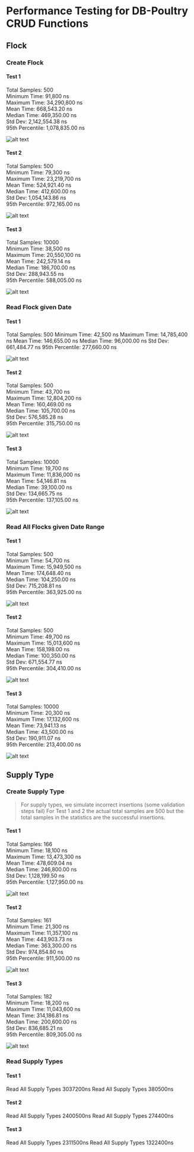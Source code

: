 # Performance Testing for DB-Poultry CRUD Functions

## Flock

### Create Flock

#### Test 1
Total Samples:      500 <br>
Minimum Time:       91,800 ns <br>
Maximum Time:       34,290,800 ns <br>
Mean Time:          668,543.20 ns <br>
Median Time:        469,350.00 ns <br>
Std Dev:            2,142,554.38 ns <br>
95th Percentile:    1,078,835.00 ns

![alt text](resources/createFlock_1.png)

#### Test 2
Total Samples:      500 <br>
Minimum Time:       79,300 ns <br>
Maximum Time:       23,219,700 ns <br>
Mean Time:          524,921.40 ns <br>
Median Time:        412,600.00 ns <br>
Std Dev:            1,054,143.86 ns <br>
95th Percentile:    972,165.00 ns

![alt text](resources/createFlock_2.png)

#### Test 3
Total Samples:      10000 <br>
Minimum Time:       38,500 ns <br>
Maximum Time:       20,550,100 ns <br>
Mean Time:          242,579.14 ns <br>
Median Time:        186,700.00 ns <br>
Std Dev:            288,943.55 ns <br>
95th Percentile:    588,005.00 ns

![alt text](resources/createFlock_3.png)

### Read Flock given Date

#### Test 1
Total Samples:      500
Minimum Time:       42,500 ns
Maximum Time:       14,785,400 ns
Mean Time:          146,655.00 ns
Median Time:        96,000.00 ns
Std Dev:            661,484.77 ns
95th Percentile:    277,660.00 ns

![alt text](resources/readFlock_11.png)

#### Test 2
Total Samples:      500 <br>
Minimum Time:       43,700 ns <br>
Maximum Time:       12,804,200 ns <br>
Mean Time:          160,469.00 ns <br>
Median Time:        105,700.00 ns <br>
Std Dev:            576,585.28 ns <br>
95th Percentile:    315,750.00 ns

![alt text](resources/readFlock_12.png)

#### Test 3
Total Samples:      10000 <br>
Minimum Time:       19,700 ns <br>
Maximum Time:       11,836,000 ns <br>
Mean Time:          54,146.81 ns <br>
Median Time:        39,100.00 ns <br>
Std Dev:            134,665.75 ns <br>
95th Percentile:    137,105.00 ns

![alt text](resources/readFlock_13.png)

### Read All Flocks given Date Range

#### Test 1
Total Samples:      500 <br>
Minimum Time:       54,700 ns <br>
Maximum Time:       15,949,500 ns <br>
Mean Time:          174,648.40 ns <br>
Median Time:        104,250.00 ns <br>
Std Dev:            715,208.81 ns <br>
95th Percentile:    363,925.00 ns

![alt text](resources/readFlock_21.png)

#### Test 2
Total Samples:      500 <br>
Minimum Time:       49,700 ns <br>
Maximum Time:       15,013,600 ns <br>
Mean Time:          158,198.00 ns <br>
Median Time:        100,350.00 ns <br>
Std Dev:            671,554.77 ns <br>
95th Percentile:    304,410.00 ns

![alt text](resources/readFlock_22.png)

#### Test 3
Total Samples:      10000 <br>
Minimum Time:       20,300 ns <br>
Maximum Time:       17,132,600 ns <br>
Mean Time:          73,941.13 ns <br>
Median Time:        43,500.00 ns <br>
Std Dev:            190,911.07 ns <br>
95th Percentile:    213,400.00 ns

![alt text](resources/readFlock_23.png)

## Supply Type

### Create Supply Type

> For supply types, we simulate incorrect insertions (some validation steps fail)
> For Test 1 and 2 the actual total samples are 500 but the total samples in the 
> statistics are the successful insertions.

#### Test 1
Total Samples:      166 <br>
Minimum Time:       18,100 ns <br>
Maximum Time:       13,473,300 ns <br>
Mean Time:          478,609.04 ns <br>
Median Time:        246,800.00 ns <br>
Std Dev:            1,128,199.50 ns <br>
95th Percentile:    1,127,950.00 ns

![alt text](resources/createSupplyType_1.png)

#### Test 2

Total Samples:      161 <br>
Minimum Time:       21,300 ns <br>
Maximum Time:       11,357,100 ns <br>
Mean Time:          443,903.73 ns <br>
Median Time:        363,300.00 ns <br>
Std Dev:            974,854.80 ns <br>
95th Percentile:    911,500.00 ns

![alt text](resources/createSupplyType_2.png)

#### Test 3

Total Samples:      182 <br>
Minimum Time:       18,200 ns <br>
Maximum Time:       11,043,600 ns <br>
Mean Time:          314,186.81 ns <br>
Median Time:        200,600.00 ns <br>
Std Dev:            836,685.21 ns <br>
95th Percentile:    809,305.00 ns

![alt text](resources/createSupplyType_3.png)

### Read Supply Types

#### Test 1

Read All Supply Types   3037200ns
Read All Supply Types   380500ns

#### Test 2

Read All Supply Types   2400500ns
Read All Supply Types   274400ns

#### Test 3

Read All Supply Types   2311500ns
Read All Supply Types   1322400ns

